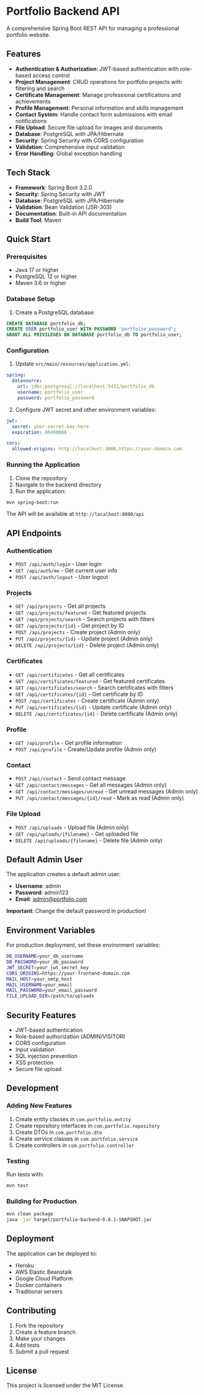 # Portfolio Backend API

A comprehensive Spring Boot REST API for managing a professional portfolio website.

## Features

- **Authentication & Authorization**: JWT-based authentication with role-based access control
- **Project Management**: CRUD operations for portfolio projects with filtering and search
- **Certificate Management**: Manage professional certifications and achievements
- **Profile Management**: Personal information and skills management
- **Contact System**: Handle contact form submissions with email notifications
- **File Upload**: Secure file upload for images and documents
- **Database**: PostgreSQL with JPA/Hibernate
- **Security**: Spring Security with CORS configuration
- **Validation**: Comprehensive input validation
- **Error Handling**: Global exception handling

## Tech Stack

- **Framework**: Spring Boot 3.2.0
- **Security**: Spring Security with JWT
- **Database**: PostgreSQL with JPA/Hibernate
- **Validation**: Bean Validation (JSR-303)
- **Documentation**: Built-in API documentation
- **Build Tool**: Maven

## Quick Start

### Prerequisites

- Java 17 or higher
- PostgreSQL 12 or higher
- Maven 3.6 or higher

### Database Setup

1. Create a PostgreSQL database:
```sql
CREATE DATABASE portfolio_db;
CREATE USER portfolio_user WITH PASSWORD 'portfolio_password';
GRANT ALL PRIVILEGES ON DATABASE portfolio_db TO portfolio_user;
```

### Configuration

1. Update `src/main/resources/application.yml`:
```yaml
spring:
  datasource:
    url: jdbc:postgresql://localhost:5432/portfolio_db
    username: portfolio_user
    password: portfolio_password
```

2. Configure JWT secret and other environment variables:
```yaml
jwt:
  secret: your-secret-key-here
  expiration: 86400000

cors:
  allowed-origins: http://localhost:3000,https://your-domain.com
```

### Running the Application

1. Clone the repository
2. Navigate to the backend directory
3. Run the application:
```bash
mvn spring-boot:run
```

The API will be available at `http://localhost:8080/api`

## API Endpoints

### Authentication
- `POST /api/auth/login` - User login
- `GET /api/auth/me` - Get current user info
- `POST /api/auth/logout` - User logout

### Projects
- `GET /api/projects` - Get all projects
- `GET /api/projects/featured` - Get featured projects
- `GET /api/projects/search` - Search projects with filters
- `GET /api/projects/{id}` - Get project by ID
- `POST /api/projects` - Create project (Admin only)
- `PUT /api/projects/{id}` - Update project (Admin only)
- `DELETE /api/projects/{id}` - Delete project (Admin only)

### Certificates
- `GET /api/certificates` - Get all certificates
- `GET /api/certificates/featured` - Get featured certificates
- `GET /api/certificates/search` - Search certificates with filters
- `GET /api/certificates/{id}` - Get certificate by ID
- `POST /api/certificates` - Create certificate (Admin only)
- `PUT /api/certificates/{id}` - Update certificate (Admin only)
- `DELETE /api/certificates/{id}` - Delete certificate (Admin only)

### Profile
- `GET /api/profile` - Get profile information
- `POST /api/profile` - Create/Update profile (Admin only)

### Contact
- `POST /api/contact` - Send contact message
- `GET /api/contact/messages` - Get all messages (Admin only)
- `GET /api/contact/messages/unread` - Get unread messages (Admin only)
- `PUT /api/contact/messages/{id}/read` - Mark as read (Admin only)

### File Upload
- `POST /api/uploads` - Upload file (Admin only)
- `GET /api/uploads/{filename}` - Get uploaded file
- `DELETE /api/uploads/{filename}` - Delete file (Admin only)

## Default Admin User

The application creates a default admin user:
- **Username**: admin
- **Password**: admin123
- **Email**: admin@portfolio.com

**Important**: Change the default password in production!

## Environment Variables

For production deployment, set these environment variables:

```bash
DB_USERNAME=your_db_username
DB_PASSWORD=your_db_password
JWT_SECRET=your_jwt_secret_key
CORS_ORIGINS=https://your-frontend-domain.com
MAIL_HOST=your_smtp_host
MAIL_USERNAME=your_email
MAIL_PASSWORD=your_email_password
FILE_UPLOAD_DIR=/path/to/uploads
```

## Security Features

- JWT-based authentication
- Role-based authorization (ADMIN/VISITOR)
- CORS configuration
- Input validation
- SQL injection prevention
- XSS protection
- Secure file upload

## Development

### Adding New Features

1. Create entity classes in `com.portfolio.entity`
2. Create repository interfaces in `com.portfolio.repository`
3. Create DTOs in `com.portfolio.dto`
4. Create service classes in `com.portfolio.service`
5. Create controllers in `com.portfolio.controller`

### Testing

Run tests with:
```bash
mvn test
```

### Building for Production

```bash
mvn clean package
java -jar target/portfolio-backend-0.0.1-SNAPSHOT.jar
```

## Deployment

The application can be deployed to:
- Heroku
- AWS Elastic Beanstalk
- Google Cloud Platform
- Docker containers
- Traditional servers

## Contributing

1. Fork the repository
2. Create a feature branch
3. Make your changes
4. Add tests
5. Submit a pull request

## License

This project is licensed under the MIT License.